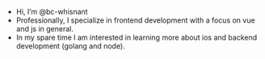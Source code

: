 - Hi, I’m @bc-whisnant
- Professionally, I specialize in frontend development with a focus on vue and js in general.
- In my spare time I am interested in learning more about ios and backend development (golang and node).

<!---
bc-whisnant/bc-whisnant is a ✨ special ✨ repository because its `README.md` (this file) appears on your GitHub profile.
You can click the Preview link to take a look at your changes.
--->
